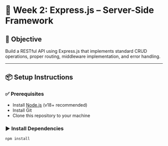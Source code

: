 # 🚂 Week 2: Express.js – Server-Side Framework

## 🚀 Objective
Build a RESTful API using Express.js that implements standard CRUD operations, proper routing, middleware implementation, and error handling.

---

## 📦 Setup Instructions

### ✅ Prerequisites
- Install [Node.js](https://nodejs.org/) (v18+ recommended)
- Install Git
- Clone this repository to your machine

### ▶️ Install Dependencies
```bash
npm install
